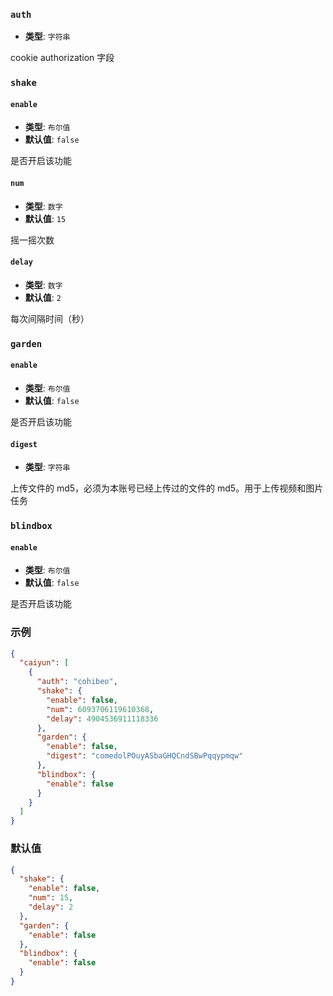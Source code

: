 ### `auth`

- **类型**: `字符串`

cookie authorization 字段

### `shake`

#### `enable`

- **类型**: `布尔值`
- **默认值**: `false`

是否开启该功能

#### `num`

- **类型**: `数字`
- **默认值**: `15`

摇一摇次数

#### `delay`

- **类型**: `数字`
- **默认值**: `2`

每次间隔时间（秒）

### `garden`

#### `enable`

- **类型**: `布尔值`
- **默认值**: `false`

是否开启该功能

#### `digest`

- **类型**: `字符串`

上传文件的 md5，必须为本账号已经上传过的文件的 md5。用于上传视频和图片任务

### `blindbox`

#### `enable`

- **类型**: `布尔值`
- **默认值**: `false`

是否开启该功能

### 示例

```json
{
  "caiyun": [
    {
      "auth": "cohibeo",
      "shake": {
        "enable": false,
        "num": 6093706119610368,
        "delay": 4904536911118336
      },
      "garden": {
        "enable": false,
        "digest": "comedolPOuyASbaGHQCndSBwPqqypmqw"
      },
      "blindbox": {
        "enable": false
      }
    }
  ]
}
```

### 默认值

```json
{
  "shake": {
    "enable": false,
    "num": 15,
    "delay": 2
  },
  "garden": {
    "enable": false
  },
  "blindbox": {
    "enable": false
  }
}
```
